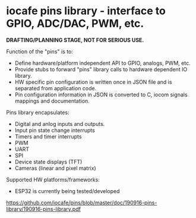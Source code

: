 # iocafe pins library - interface to GPIO, ADC/DAC, PWM, etc. 

<b>DRAFTING/PLANNING STAGE, NOT FOR SERIOUS USE.</b>

Function of the "pins" is to:
- Define hardware/platform independent API to GPIO, analogs, PWM, etc.
- Provide stubs to forward "pins" library calls to hardware dependent IO library.
- HW specific pin configuration is written once in JSON file and is separated from application code. 
- Pin configuration information in JSON is converted to C, iocom signals mappings and documentation. 

Pins library encapsulates:
- Digital and anlog inputs and outputs.
- Input pin state change interrupts
- Timers and timer interrupts
- PWM
- UART
- SPI
- Device state displays (TFT)
- Cameras (linear and pixel matrix)

Supported HW platforms/frameworks:
- ESP32 is currently being tested/developed

https://github.com/iocafe/pins/blob/master/doc/190916-pins-library/190916-pins-library.pdf
